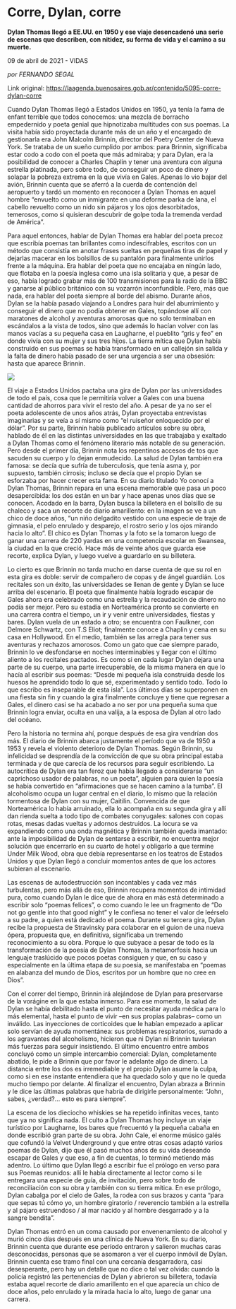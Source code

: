 # Corre, Dylan, corre

**Dylan Thomas llegó a EE.UU. en 1950 y ese viaje desencadenó una serie de escenas que describen, con nitidez, su forma de vida y el camino a su muerte.**

09 de abril de 2021 - VIDAS

_por FERNANDO SEGAL_

Link original: https://laagenda.buenosaires.gob.ar/contenido/5095-corre-dylan-corre



Cuando Dylan Thomas llegó a Estados Unidos en 1950, ya tenía la fama de enfant terrible que todos conocemos: una mezcla de borracho empedernido y poeta genial que hipnotizaba multitudes con sus poemas. La visita había sido proyectada durante más de un año y el encargado de gestionarla era John Malcolm Brinnin, director del Poetry Center de Nueva York. Se trataba de un sueño cumplido por ambos: para Brinnin, significaba estar codo a codo con el poeta que más admiraba; y para Dylan, era la posibilidad de conocer a Charles Chaplin y tener una aventura con alguna estrella platinada, pero sobre todo, de conseguir un poco de dinero y solapar la pobreza extrema en la que vivía en Gales. Apenas lo vio bajar del avión, Brinnin cuenta que se aferró a la cuerda de contención del aeropuerto y tardó un momento en reconocer a Dylan Thomas en aquel hombre “envuelto como un inmigrante en una deforme parka de lana, el cabello revuelto como un nido sin pájaros y los ojos desorbitados, temerosos, como si quisieran descubrir de golpe toda la tremenda verdad de América”.




Para aquel entonces, hablar de Dylan Thomas era hablar del poeta precoz que escribía poemas tan brillantes como indescifrables, escritos con un método que consistía en anotar frases sueltas en pequeñas tiras de papel y dejarlas macerar en los bolsillos de su pantalón para finalmente unirlos frente a la máquina. Era hablar del poeta que no encajaba en ningún lado, que flotaba en la poesía inglesa como una isla solitaria y que, a pesar de eso, había logrado grabar más de 100 transmisiones para la radio de la BBC y ganarse al público británico con su vozarrón inconfundible. Pero, más que nada, era hablar del poeta siempre al borde del abismo. Durante años, Dylan se la había pasado viajando a Londres para huir del aburrimiento y conseguir el dinero que no podía obtener en Gales, topándose allí con maratones de alcohol y aventuras amorosas que no solo terminaban en escándalos a la vista de todos, sino que además lo hacían volver con las manos vacías a su pequeña casa en Laugharne, el pueblito “gris y feo” en donde vivía con su mujer y sus tres hijos. La tierra mítica que Dylan había construido en sus poemas se había transformado en un callejón sin salida y la falta de dinero había pasado de ser una urgencia a ser una obsesión: hasta que aparece Brinnin.




![](https://cdn.flowlikemusic.com/files/images/45962/7467e533-9ce2-4061-bf00-ed5b8c3c25a0.jpeg)




El viaje a Estados Unidos pactaba una gira de Dylan por las universidades de todo el país, cosa que le permitiría volver a Gales con una buena cantidad de ahorros para vivir el resto del año. A pesar de ya no ser el poeta adolescente de unos años atrás, Dylan proyectaba entrevistas imaginarias y se veía a sí mismo como “el ruiseñor enloquecido por el dólar”. Por su parte, Brinnin había publicado artículos sobre su obra, hablado de él en las distintas universidades en las que trabajaba y exaltado a Dylan Thomas como el fenómeno literario más notable de su generación. Pero desde el primer día, Brinnin nota los repentinos accesos de tos que sacuden su cuerpo y lo dejan enmudecido. La salud de Dylan también era famosa: se decía que sufría de tuberculosis, que tenía asma y, por supuesto, también cirrosis; incluso se decía que el propio Dylan se esforzaba por hacer crecer esta fama. En su diario titulado Yo conocí a Dylan Thomas, Brinnin repara en una escena memorable que pasa un poco desapercibida: los dos están en un bar y hace apenas unos días que se conocen. Acodado en la barra, Dylan busca la billetera en el bolsillo de su chaleco y saca un recorte de diario amarillento: en la imagen se ve a un chico de doce años, “un niño delgadito vestido con una especie de traje de gimnasia, el pelo enrulado y desparejo, el rostro serio y los ojos mirando hacia lo alto”. El chico es Dylan Thomas y la foto se la tomaron luego de ganar una carrera de 220 yardas en una competencia escolar en Swansea, la ciudad en la que creció. Hace más de veinte años que guarda ese recorte, explica Dylan, y luego vuelve a guardarlo en su billetera.




Lo cierto es que Brinnin no tarda mucho en darse cuenta de que su rol en esta gira es doble: servir de compañero de copas y de ángel guardián. Los recitales son un éxito, las universidades se llenan de gente y Dylan se luce arriba del escenario. El poeta que finalmente había logrado escapar de Gales ahora era celebrado como una estrella y la recaudación de dinero no podía ser mejor. Pero su estadía en Norteamérica pronto se convierte en una carrera contra el tiempo, un ir y venir entre universidades, fiestas y bares. Dylan vuela de un estado a otro; se encuentra con Faulkner, con Delmore Schwartz, con T.S Eliot; finalmente conoce a Chaplin y cena en su casa en Hollywood. En el medio, también se las arregla para tener sus aventuras y rechazos amorosos. Como un gato que cae siempre parado, Brinnin lo ve desfondarse en noches interminables y llegar con el último aliento a los recitales pactados. Es como si en cada lugar Dylan dejara una parte de su cuerpo, una parte irrecuperable, de la misma manera en que lo hacía al escribir sus poemas: “Desde mi pequeña isla construida desde los huesos he aprendido todo lo que sé, experimentado y sentido todo. Todo lo que escribo es inseparable de esta isla”. Los últimos días se superponen en una fiesta sin fin y cuando la gira finalmente concluye y tiene que regresar a Gales, el dinero casi se ha acabado a no ser por una pequeña suma que Brinnin logra enviar, oculta en una valija, a la esposa de Dylan al otro lado del océano.




Pero la historia no termina ahí, porque después de esa gira vendrían dos más. El diario de Brinnin abarca justamente el período que va de 1950 a 1953 y revela el violento deterioro de Dylan Thomas. Según Brinnin, su infelicidad se desprendía de la convicción de que su obra principal estaba terminada y de que carecía de los recursos para seguir escribiendo. La autocrítica de Dylan era tan feroz que había llegado a considerarse “un caprichoso usador de palabras, no un poeta”, alguien para quien la poesía se había convertido en “afirmaciones que se hacen camino a la tumba”. El alcoholismo ocupa un lugar central en el diario, lo mismo que la relación tormentosa de Dylan con su mujer, Caitilin. Convencida de que Norteamérica lo había arruinado, ella lo acompaña en su segunda gira y allí dan rienda suelta a todo tipo de combates conyugales: salones con copas rotas, mesas dadas vueltas y adornos destruidos. La locura se va expandiendo como una onda magnética y Brinnin también queda imantado: ante la imposibilidad de Dylan de sentarse a escribir, no encuentra mejor solución que encerrarlo en su cuarto de hotel y obligarlo a que termine Under Milk Wood, obra que debía representarse en los teatros de Estados Unidos y que Dylan llegó a concluir momentos antes de que los actores subieran al escenario.




Las escenas de autodestrucción son incontables y cada vez más turbulentas, pero más allá de eso, Brinnin recupera momentos de intimidad pura, como cuando Dylan le dice que de ahora en más está determinado a escribir solo “poemas felices”, o como cuando le lee un fragmento de “Do not go gentle into that good night” y le confiesa no tener el valor de leérselo a su padre, a quien está dedicado el poema. Durante su tercera gira, Dylan recibe la propuesta de Stravinsky para colaborar en el guion de una nueva ópera, propuesta que, en definitiva, significaba un tremendo reconocimiento a su obra. Porque lo que subyace a pesar de todo es la transformación de la poesía de Dylan Thomas, la metamorfosis hacia un lenguaje traslúcido que pocos poetas consiguen y que, en su caso y especialmente en la última etapa de su poesía, se manifestaba en “poemas en alabanza del mundo de Dios, escritos por un hombre que no cree en Dios”.




Con el correr del tiempo, Brinnin irá alejándose de Dylan para preservarse de la vorágine en la que estaba inmerso. Para ese momento, la salud de Dylan se había debilitado hasta el punto de necesitar ayuda médica para lo más elemental, hasta el punto de vivir –en sus propias palabras– como un inválido. Las inyecciones de corticoides que le habían empezado a aplicar solo servían de ayuda momentánea: sus problemas respiratorios, sumado a los agravantes del alcoholismo, hicieron que ni Dylan ni Brinnin tuvieran más fuerzas para seguir insistiendo. El último encuentro entre ambos concluyó como un simple intercambio comercial: Dylan, completamente abatido, le pide a Brinnin que por favor le adelante algo de dinero. La distancia entre los dos es irremediable y el propio Dylan asume la culpa, como si en ese instante entendiera que ha quedado solo y que no le queda mucho tiempo por delante. Al finalizar el encuentro, Dylan abraza a Brinnin y le dice las últimas palabras que habría de dirigirle personalmente: “John, sabes, ¿verdad?… esto es para siempre”.




La escena de los dieciocho whiskies se ha repetido infinitas veces, tanto que ya no significa nada. El culto a Dylan Thomas hoy incluye un viaje turístico por Laugharne, los bares que frecuentó y la pequeña cabaña en donde escribió gran parte de su obra. John Cale, el enorme músico galés que cofundó la Velvet Underground y que entre otras cosas adaptó varios poemas de Dylan, dijo que él pasó muchos años de su vida deseando escapar de Gales y que eso, a fin de cuentas, lo terminó metiendo más adentro. Lo último que Dylan llegó a escribir fue el prólogo en verso para sus Poemas reunidos: allí le habla directamente al lector como si le entregara una especie de guía, de invitación, pero sobre todo de reconciliación con su obra y también con su tierra mítica. En ese prólogo, Dylan cabalga por el cielo de Gales, la rodea con sus brazos y canta “para que sepas tú cómo yo, un hombre giratorio / reverencio también a la estrella y al pájaro estruendoso / al mar nacido y al hombre desgarrado y a la sangre bendita”.




Dylan Thomas entró en un coma causado por envenenamiento de alcohol y murió cinco días después en una clínica de Nueva York. En su diario, Brinnin cuenta que durante ese período entraron y salieron muchas caras desconocidas, personas que se asomaron a ver el cuerpo inmóvil de Dylan. Brinnin cuenta ese tramo final con una cercanía desgarradora, casi desesperante, pero hay un detalle que no dice o tal vez olvida: cuando la policía registró las pertenencias de Dylan y abrieron su billetera, todavía estaba aquel recorte de diario amarillento en el que aparecía un chico de doce años, pelo enrulado y la mirada hacia lo alto, luego de ganar una carrera.



